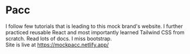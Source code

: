 # Pacc

I follow few tutorials that is leading to this mock brand's website. I further practiced reusable React and most importantly learned Tailwind CSS from scratch. Read lots of docs. I miss bootstrap.
<br>
Site is live at https://mockpacc.netlify.app/
